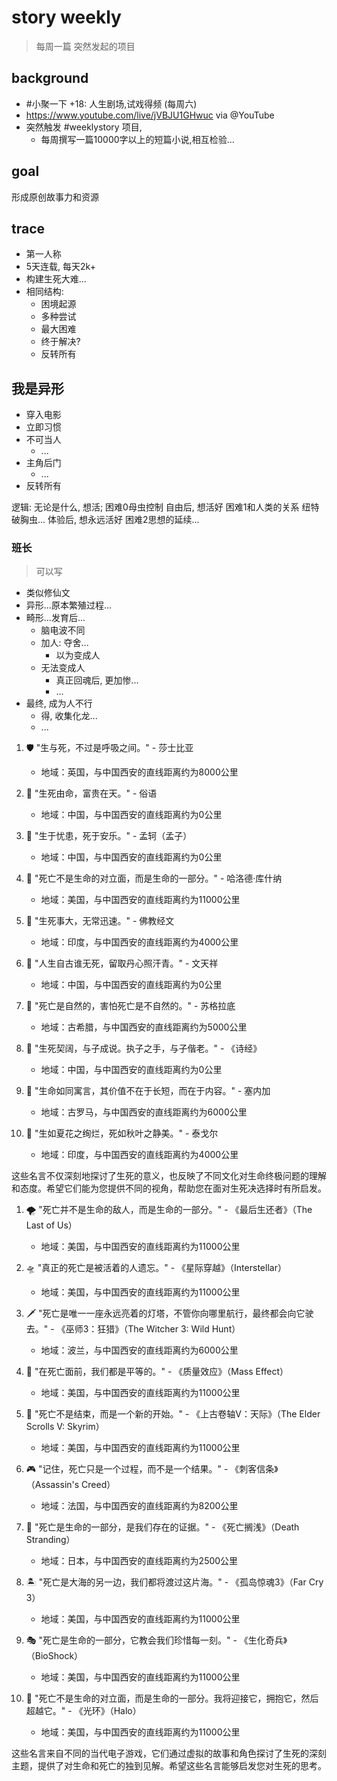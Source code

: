 # story weekly 
> 每周一篇
> 突然发起的项目

## background

- #小聚一下 +18: 人生剧场,试戏得频 (每周六) 
- https://www.youtube.com/live/jVBJU1GHwuc via @YouTube 
- 突然触发 #weeklystory 项目,
    - 每周撰写一篇10000字以上的短篇小说,相互检验...

## goal

形成原创故事力和资源

## trace

- 第一人称
- 5天连载, 每天2k+
- 构建生死大难...
- 相同结构:
    - 困境起源
    - 多种尝试
    - 最大困难
    - 终于解决?
    - 反转所有



## 我是异形

- 穿入电影
- 立即习惯
- 不可当人
    - ...
- 主角后门
    - ...
- 反转所有


逻辑:
无论是什么, 想活;
    困难0母虫控制
自由后, 想活好
    困难1和人类的关系
    纽特 破胸虫...
体验后, 想永远活好
    困难2思想的延续...


### 班长
> 可以写


- 类似修仙文
- 异形...原本繁殖过程...
- 畸形...发育后...
    - 脑电波不同
    - 加人: 夺舍...
        - 以为变成人
    - 无法变成人
        - 真正回魂后, 更加惨...
        - ...
- 最终, 成为人不行
    - 得, 收集化龙...
    - ...



1. 🛡️ "生与死，不过是呼吸之间。" - 莎士比亚
   - 地域：英国，与中国西安的直线距离约为8000公里

2. 🎯 "生死由命，富贵在天。" - 俗语
   - 地域：中国，与中国西安的直线距离约为0公里

3. 🌅 "生于忧患，死于安乐。" - 孟轲（孟子）
   - 地域：中国，与中国西安的直线距离约为0公里

4. 🌠 "死亡不是生命的对立面，而是生命的一部分。" - 哈洛德·库什纳
   - 地域：美国，与中国西安的直线距离约为11000公里

5. 📖 "生死事大，无常迅速。" - 佛教经文
   - 地域：印度，与中国西安的直线距离约为4000公里

6. 🌄 "人生自古谁无死，留取丹心照汗青。" - 文天祥
   - 地域：中国，与中国西安的直线距离约为0公里

7. 🌌 "死亡是自然的，害怕死亡是不自然的。" - 苏格拉底
   - 地域：古希腊，与中国西安的直线距离约为5000公里

8. 🌾 "生死契阔，与子成说。执子之手，与子偕老。" - 《诗经》
   - 地域：中国，与中国西安的直线距离约为0公里

9. 🌹 "生命如同寓言，其价值不在于长短，而在于内容。" - 塞内加
   - 地域：古罗马，与中国西安的直线距离约为6000公里

10. 🌳 "生如夏花之绚烂，死如秋叶之静美。" - 泰戈尔
    - 地域：印度，与中国西安的直线距离约为4000公里

这些名言不仅深刻地探讨了生死的意义，也反映了不同文化对生命终极问题的理解和态度。希望它们能为您提供不同的视角，帮助您在面对生死决选择时有所启发。


1. 🌪️ "死亡并不是生命的敌人，而是生命的一部分。" - 《最后生还者》（The Last of Us）
   - 地域：美国，与中国西安的直线距离约为11000公里

2. 🛸 "真正的死亡是被活着的人遗忘。" - 《星际穿越》（Interstellar）
   - 地域：美国，与中国西安的直线距离约为11000公里

3. 🗡️ "死亡是唯一一座永远亮着的灯塔，不管你向哪里航行，最终都会向它驶去。" - 《巫师3：狂猎》（The Witcher 3: Wild Hunt）
   - 地域：波兰，与中国西安的直线距离约为6000公里

4. 🌌 "在死亡面前，我们都是平等的。" - 《质量效应》（Mass Effect）
   - 地域：美国，与中国西安的直线距离约为11000公里

5. 🏰 "死亡不是结束，而是一个新的开始。" - 《上古卷轴V：天际》（The Elder Scrolls V: Skyrim）
   - 地域：美国，与中国西安的直线距离约为11000公里

6. 🎮 "记住，死亡只是一个过程，而不是一个结果。" - 《刺客信条》（Assassin's Creed）
   - 地域：法国，与中国西安的直线距离约为8200公里

7. 🌠 "死亡是生命的一部分，是我们存在的证据。" - 《死亡搁浅》（Death Stranding）
   - 地域：日本，与中国西安的直线距离约为2500公里

8. 🏝️ "死亡是大海的另一边，我们都将渡过这片海。" - 《孤岛惊魂3》（Far Cry 3）
   - 地域：美国，与中国西安的直线距离约为11000公里

9. 🎭 "死亡是生命的一部分，它教会我们珍惜每一刻。" - 《生化奇兵》（BioShock）
   - 地域：美国，与中国西安的直线距离约为11000公里

10. 🌈 "死亡不是生命的对立面，而是生命的一部分。我将迎接它，拥抱它，然后超越它。" - 《光环》（Halo）
    - 地域：美国，与中国西安的直线距离约为11000公里

这些名言来自不同的当代电子游戏，它们通过虚拟的故事和角色探讨了生死的深刻主题，提供了对生命和死亡的独到见解。希望这些名言能够启发您对生死的思考。





